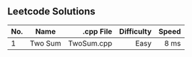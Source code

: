 ## Leetcode Solutions
| No.   | Name          | .cpp File    | Difficulty  | Speed |
| ------|:-------------:| ------------:| -----------:| -----:|
| 1     | Two Sum       | TwoSum.cpp   | Easy        | 8 ms  |